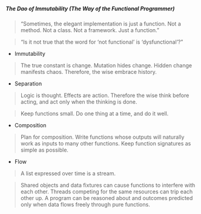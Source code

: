 ##### The Dao of Immutability (The Way of the Functional Programmer)

> “Sometimes, the elegant implementation is just a function. Not a method. Not a class. Not a framework. Just a function.”

> “Is it not true that the word for ‘not functional’ is ‘dysfunctional’?”

- Immutability

> The true constant is change. Mutation hides change. Hidden change manifests chaos. Therefore, the wise embrace history.

- Separation

> Logic is thought. Effects are action. Therefore the wise think before acting, and act only when the thinking is done.

> Keep functions small. Do one thing at a time, and do it well.

- Composition

> Plan for composition. Write functions whose outputs will naturally work as inputs to many other functions. Keep function signatures as simple as possible.

- Flow

> A list expressed over time is a stream.

> Shared objects and data fixtures can cause functions to interfere with each other. Threads competing for the same resources can trip each other up. A program can be reasoned about and outcomes predicted only when data flows freely through pure functions.
